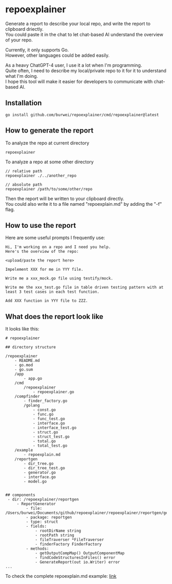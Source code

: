 # repoexplainer
Generate a report to describe your local repo, and write the report to clipboard driectly.  
You could paste it in the chat to let chat-based AI understand the overview of your repo.  

Currently, it only supports Go.   
However, other languages could be added easily.    

As a heavy ChatGPT-4 user, I use it a lot when I'm programming.  
Quite often, I need to describe my local/private repo to it for it to understand what I'm doing.   
I hope this tool will make it easier for developers to communicate with chat-based AI.   

## Installation
```
go install github.com/burwei/repoexplainer/cmd/repoexplainer@latest
```

## How to generate the report
To analyze the repo at current directory 
```
repoexplainer
```
To analyze a repo at some other directory 
```
// relative path
repoexplainer ./../another_repo

// absolute path
repoexplainer /path/to/some/other/repo
```
Then the report will be written to your clipboard directly.  
You could also write it to a file named "repoexplain.md" by adding the "-f" flag.    

## How to use the report
Here are some useful prompts I frequently use:  
```
Hi, I'm working on a repo and I need you help.
Here's the overview of the repo:

<upload/paste the report here>
```
```
Impelement XXX for me in YYY file.
```
```
Write me a xxx_mock.go file using testify/mock.
```
```
Write me the xxx_test.go file in table driven testing pattern with at least 3 test cases in each test function.
```
```
Add XXX function in YYY file to ZZZ.
```

## What does the report look like
It looks like this:
```
# repoexplainer

## directory structure

/repoexplainer
	- README.md
	- go.mod
	- go.sum
	/app
		- app.go
	/cmd
		/repoexplainer
			- repoexplainer.go
	/compfinder
		- finder_factory.go
		/golang
			- const.go
			- func.go
			- func_test.go
			- interface.go
			- interface_test.go
			- struct.go
			- struct_test.go
			- total.go
			- total_test.go
	/example
		- repoexplain.md
	/reportgen
		- dir_tree.go
		- dir_tree_test.go
		- generator.go
		- interface.go
		- model.go


## components
 - dir: /repoexplainer/reportgen
     - ReportGenerator
         - file: /Users/burwei/Documents/github/repoexplainer/repoexplainer/reportgen/generator.go
         - package: reportgen
         - type: struct
         - fields:
             - rootDirName string
             - rootPath string
             - fileTraverser *FileTraverser
             - finderFactory FinderFactory
         - methods:
             - getOutputCompMap() OutputComponentMap
             - findCodeStructuresInFiles() error
             - GenerateReport(out io.Writer) error
...
```

To check the complete repoexplain.md example: [link](https://github.com/burwei/repoexplainer/blob/main/example/repoexplain.md)
